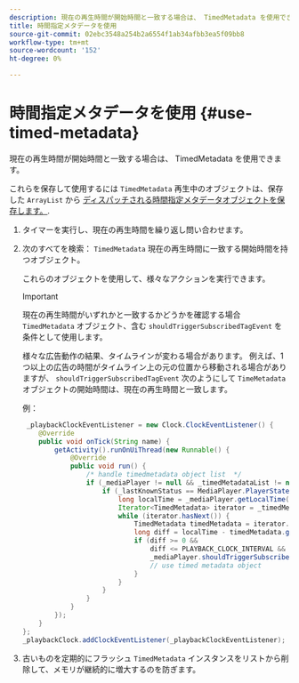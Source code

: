```yaml
---
description: 現在の再生時間が開始時間と一致する場合は、 TimedMetadata を使用できます。
title: 時間指定メタデータを使用
source-git-commit: 02ebc3548a254b2a6554f1ab34afbb3ea5f09bb8
workflow-type: tm+mt
source-wordcount: '152'
ht-degree: 0%

---
```


# 時間指定メタデータを使用 {#use-timed-metadata}

現在の再生時間が開始時間と一致する場合は、 TimedMetadata を使用できます。

これらを保存して使用するには `TimedMetadata` 再生中のオブジェクトは、保存した `ArrayList` から [ディスパッチされる時間指定メタデータオブジェクトを保存します。](../../ad-insertion/custom-tags-configure/android-1.4-timed-metadata-store.md).

1. タイマーを実行し、現在の再生時間を繰り返し問い合わせます。
1. 次のすべてを検索： `TimedMetadata` 現在の再生時間に一致する開始時間を持つオブジェクト。

   これらのオブジェクトを使用して、様々なアクションを実行できます。

   >[!IMPORTANT]
   >
   >現在の再生時間がいずれかと一致するかどうかを確認する場合 `TimedMetadata` オブジェクト、含む `shouldTriggerSubscribedTagEvent` を条件として使用します。

   様々な広告動作の結果、タイムラインが変わる場合があります。 例えば、1 つ以上の広告の時間がタイムライン上の元の位置から移動される場合がありますが、 `shouldTriggerSubscribedTagEvent` 次のようにして `TimeMetadata` オブジェクトの開始時間は、現在の再生時間と一致します。

   例：

   ```java
    _playbackClockEventListener = new Clock.ClockEventListener() {
       @Override
       public void onTick(String name) {
           getActivity().runOnUiThread(new Runnable() {
               @Override
               public void run() {
                   /* handle timedmetadata object list  */ 
                   if (_mediaPlayer != null && _timedMetadataList != null && _timedMetadataList.size() > 0) {
                       if (_lastKnownStatus == MediaPlayer.PlayerState.PLAYING) {
                           long localTime = _mediaPlayer.getLocalTime();
                           Iterator<TimedMetadata> iterator = _timedMetadataList.iterator(); 
                           while (iterator.hasNext()) {
                               TimedMetadata timedMetadata = iterator.next();
                               long diff = localTime - timedMetadata.getTime();
                               if (diff >= 0 &&
                                   diff <= PLAYBACK_CLOCK_INTERVAL &&
                                   _mediaPlayer.shouldTriggerSubscribedTagEvent()) {
                                   // use timed metadata object
                               }
                           }
                       }
                   }
               }
           });
       }
   };
   _playbackClock.addClockEventListener(_playbackClockEventListener);
   ```

1. 古いものを定期的にフラッシュ `TimedMetadata` インスタンスをリストから削除して、メモリが継続的に増大するのを防ぎます。
